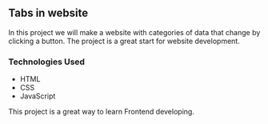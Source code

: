 ## Tabs in website

In this project we will make a website with categories of data that change by clicking a button. The project is a great start for website development.

### Technologies Used
- HTML
- CSS
- JavaScript


This project is a great way to learn Frontend developing.

